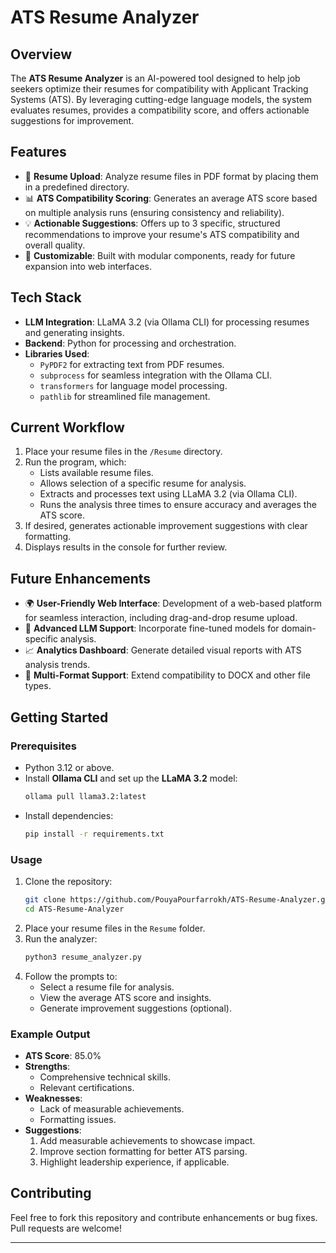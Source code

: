 # ATS Resume Analyzer

## Overview
The **ATS Resume Analyzer** is an AI-powered tool designed to help job seekers optimize their resumes for compatibility with Applicant Tracking Systems (ATS). By leveraging cutting-edge language models, the system evaluates resumes, provides a compatibility score, and offers actionable suggestions for improvement.

## Features
- 📂 **Resume Upload**: Analyze resume files in PDF format by placing them in a predefined directory.
- 📊 **ATS Compatibility Scoring**: Generates an average ATS score based on multiple analysis runs (ensuring consistency and reliability).
- 💡 **Actionable Suggestions**: Offers up to 3 specific, structured recommendations to improve your resume's ATS compatibility and overall quality.
- 🌟 **Customizable**: Built with modular components, ready for future expansion into web interfaces.

## Tech Stack
- **LLM Integration**: LLaMA 3.2 (via Ollama CLI) for processing resumes and generating insights.
- **Backend**: Python for processing and orchestration.
- **Libraries Used**:
  - `PyPDF2` for extracting text from PDF resumes.
  - `subprocess` for seamless integration with the Ollama CLI.
  - `transformers` for language model processing.
  - `pathlib` for streamlined file management.

## Current Workflow
1. Place your resume files in the `/Resume` directory.
2. Run the program, which:
   - Lists available resume files.
   - Allows selection of a specific resume for analysis.
   - Extracts and processes text using LLaMA 3.2 (via Ollama CLI).
   - Runs the analysis three times to ensure accuracy and averages the ATS score.
3. If desired, generates actionable improvement suggestions with clear formatting.
4. Displays results in the console for further review.

## Future Enhancements
- 🌍 **User-Friendly Web Interface**: Development of a web-based platform for seamless interaction, including drag-and-drop resume upload.
- 🤖 **Advanced LLM Support**: Incorporate fine-tuned models for domain-specific analysis.
- 📈 **Analytics Dashboard**: Generate detailed visual reports with ATS analysis trends.
- 🌟 **Multi-Format Support**: Extend compatibility to DOCX and other file types.

## Getting Started

### Prerequisites
- Python 3.12 or above.
- Install **Ollama CLI** and set up the **LLaMA 3.2** model:
  ```bash
  ollama pull llama3.2:latest
  ```
- Install dependencies:
  ```bash
  pip install -r requirements.txt
  ```

### Usage
1. Clone the repository:
   ```bash
   git clone https://github.com/PouyaPourfarrokh/ATS-Resume-Analyzer.git
   cd ATS-Resume-Analyzer
   ```
2. Place your resume files in the `Resume` folder.
3. Run the analyzer:
   ```bash
   python3 resume_analyzer.py
   ```
4. Follow the prompts to:
   - Select a resume file for analysis.
   - View the average ATS score and insights.
   - Generate improvement suggestions (optional).

### Example Output
- **ATS Score**: 85.0%
- **Strengths**:
  - Comprehensive technical skills.
  - Relevant certifications.
- **Weaknesses**:
  - Lack of measurable achievements.
  - Formatting issues.
- **Suggestions**:
  1. Add measurable achievements to showcase impact.
  2. Improve section formatting for better ATS parsing.
  3. Highlight leadership experience, if applicable.

## Contributing
Feel free to fork this repository and contribute enhancements or bug fixes. Pull requests are welcome!

---
